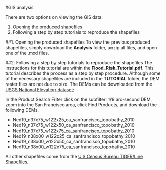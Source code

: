 #GIS analysis

There are two options on viewing the GIS data:

1. Opening the produced shapefiles
2. Following a step by step tutorials to reproduce the shapefiles

##1. Opening the produced shapefiles
To view the previous produced shapefiles, simply download the **Analysis** folder, unzip all files, and open one of the .mxd files.

##2. Following a step by step tutorials to reproduce the shapefiles
The instructions for this tutorial are within the **Flood_Risk_Tutorial.pdf**. This tutorial describes the process as a step by step 
procedure. Although some of the necessary shapefiles are included in the **TUTORIAL** folder, the DEM raster files are not due to size. 
The DEMs can be downloaded from the [USGS National Elevation dataset:](http://viewer.nationalmap.gov/basic/?basemap=b1&category=ned,nedsrc&title=3DEP%20View) 

In the Product Search Filter click on the subfilter: 1/9 arc-second DEM, zoom into the San Francisco area, click Find Products, 
and download the following DEMs.

*	Ned19_n37x75_w122x25_ca_sanfrancisco_topobathy_2010
*	Ned19_n37x75_w122x50_ca_sanfrancisco_topobathy_2010
*	Ned19_n37x75_w122x75_ca_sanfrancisco_topobathy_2010
*	Ned19_n38x00_w122x25_ca_sanfrancisco_topobathy_2010
*	Ned19_n38x00_w122x50_ca_sanfrancisco_topobathy_2010
*	Ned19_n38x00_w122x75_ca_sanfrancisco_topobathy_2010

All other shapefiles come from the [U.S Census Bureau TIGER/Line Shapefiles.](https://www.census.gov/geo/maps-data/data/tiger-line.html)
